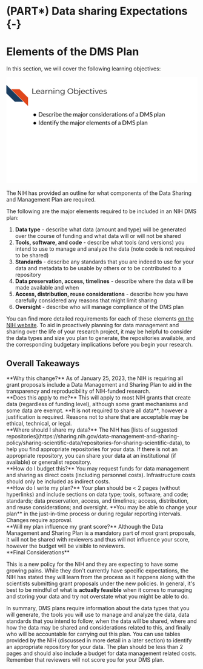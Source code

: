 # (PART\*) Data sharing Expectations {-}

# Elements of the DMS Plan

In this section, we will cover the following learning objectives: 

<img src="08-overview-nih-dms_files/figure-html//10nOR2t1-F0E01fItN_l8uYRWslH2PmebPvhQzCBeCPM_g3896feb580f_16_29.png" alt="Learning Objectives: Describe the major considerations of a DMS plan, Identify the major elements of a DMS plan" width="1250" />

The NIH has provided an outline for what components of the Data Sharing and Management Plan are required.

The following are the major elements required to be included in an NIH DMS plan:

1. **Data type** - describe what data (amount and type) will be generated over the course of funding and what data will or will not be shared
2. **Tools, software, and code** - describe what tools (and versions) you intend to use to manage and analyze the data (note code is not required to be shared)
3. **Standards** - describe any standards that you are indeed to use for your data and metadata to be usable by others or to be contributed to a repository
4. **Data preservation, access, timelines** - describe where the data will be made available and when
5. **Access, distribution, reuse considerations** - describe how you have carefully considered any reasons that might limit sharing
6. **Oversight** - describe who will manage compliance of the DMS plan

You can find more detailed requirements for each of these elements [on the NIH website](https://sharing.nih.gov/data-management-and-sharing-policy/planning-and-budgeting-for-data-management-and-sharing/writing-a-data-management-and-sharing-plan#elements-to-include-in-a-data-management-and-sharing-plan). To aid in proactively planning for data management and sharing over the life of your research project, it may be helpful to consider the data types and size you plan to generate, the repositories available, and the corresponding budgetary implications before you begin your research.

## Overall Takeaways

<div class = motivations>
**Why this change?** As of January 25, 2023, the NIH is requiring all grant proposals include a Data Management and Sharing Plan to aid in the transparency and reproducibility of NIH-funded research.
</div>

<div class = question_box>
**Does this apply to me?** This will apply to most NIH grants that create data (regardless of funding level), although some grant mechanisms and some data are exempt. **It is not required to share all data**, however a justification is required. Reasons not to share that are acceptable may be ethical, technical, or legal.
</div>

<div class = data>
**Where should I share my data?** The NIH has [lists of suggested repositories](https://sharing.nih.gov/data-management-and-sharing-policy/sharing-scientific-data/repositories-for-sharing-scientific-data), to help you find appropriate repositories for your data. If there is not an appropriate repository, you can share your data at an institutional (if available) or generalist repository.
</div>

<div class = money>
**How do I budget this?** You may request funds for data management and sharing as direct costs (including personnel costs). Infrastructure costs should only be included as indirect costs.
</div>

<div class = plan>
**How do I write my plan?** Your plan should be < 2 pages (without hyperlinks) and include sections on data type; tools, software, and code; standards; data preservation, access, and timelines; access, distribution, and reuse considerations; and oversight. **You may be able to change your plan** in the just-in-time process or during regular reporting intervals. Changes require approval.
</div>

<div class = submit>
**Will my plan influence my grant score?** Although the Data Management and Sharing Plan is a mandatory part of most grant proposals, it will not be shared with reviewers and thus will not influence your score, however the budget will be visible to reviewers.
</div>

<div class = blackbox>
**Final Considerations**

This is a new policy for the NIH and they are expecting to have some growing pains. While they don't currently have specific expectations, the NIH has stated they will learn from the process as it happens along with the scientists submitting grant proposals under the new policies. In general, it's best to be mindful of what is **actually feasible** when it comes to managing and storing your data and try not overstate what you might be able to do.
</div>

In summary, DMS plans require information about the data types that you will generate, the tools you will use to manage and analyze the data, data standards that you intend to follow, when the data will be shared, where and how the data may be shared and considerations related to this, and finally who will be accountable for carrying out this plan. You can use tables provided by the NIH (discussed in more detail in a later section) to identify an appropriate repository for your data. The plan should be less than 2 pages and should also include a budget for data management related costs. Remember that reviewers will not score you for your DMS plan.
